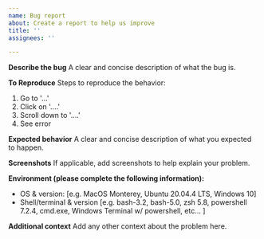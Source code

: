```yaml
---
name: Bug report
about: Create a report to help us improve
title: ''
assignees: ''

---
```


**Describe the bug**
A clear and concise description of what the bug is.

**To Reproduce**
Steps to reproduce the behavior:
1. Go to '...'
2. Click on '....'
3. Scroll down to '....'
4. See error

**Expected behavior**
A clear and concise description of what you expected to happen.

**Screenshots**
If applicable, add screenshots to help explain your problem.

**Environment (please complete the following information):**
 - OS & version: [e.g. MacOS Monterey, Ubuntu 20.04.4 LTS, Windows 10]
 - Shell/terminal & version [e.g. bash-3.2, bash-5.0, zsh 5.8, powershell 7.2.4, cmd.exe, Windows Terminal w/ powershell, etc... ]

**Additional context**
Add any other context about the problem here.
